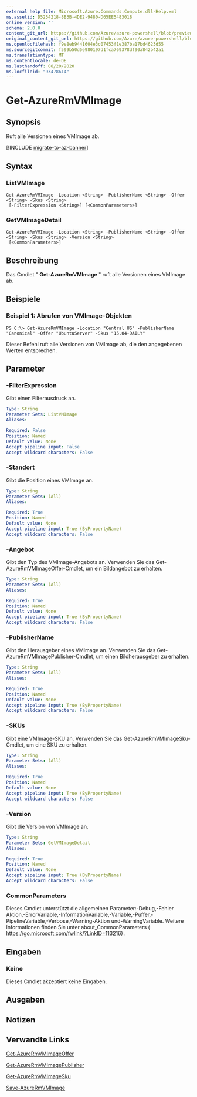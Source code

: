 ```yaml
---
external help file: Microsoft.Azure.Commands.Compute.dll-Help.xml
ms.assetid: D5254218-8B3B-4DE2-9480-D65EE5483018
online version: ''
schema: 2.0.0
content_git_url: https://github.com/Azure/azure-powershell/blob/preview/src/ResourceManager/Compute/Stack/Commands.Compute/help/Get-AzureRmVMImage.md
original_content_git_url: https://github.com/Azure/azure-powershell/blob/preview/src/ResourceManager/Compute/Stack/Commands.Compute/help/Get-AzureRmVMImage.md
ms.openlocfilehash: f9e8eb9441604e3c07453f1e387ba17bd4623d55
ms.sourcegitcommit: f599b50d5e980197d1fca769378df90a842b42a1
ms.translationtype: MT
ms.contentlocale: de-DE
ms.lasthandoff: 08/20/2020
ms.locfileid: "93478614"
---
```

# Get-AzureRmVMImage

## Synopsis
Ruft alle Versionen eines VMImage ab.

[!INCLUDE [migrate-to-az-banner](../../includes/migrate-to-az-banner.md)]

## Syntax

### ListVMImage
```
Get-AzureRmVMImage -Location <String> -PublisherName <String> -Offer <String> -Skus <String>
 [-FilterExpression <String>] [<CommonParameters>]
```

### GetVMImageDetail
```
Get-AzureRmVMImage -Location <String> -PublisherName <String> -Offer <String> -Skus <String> -Version <String>
 [<CommonParameters>]
```

## Beschreibung
Das Cmdlet " **Get-AzureRmVMImage** " ruft alle Versionen eines VMImage ab.

## Beispiele

### Beispiel 1: Abrufen von VMImage-Objekten
```
PS C:\> Get-AzureRmVMImage -Location "Central US" -PublisherName "Canonical" -Offer "UbuntuServer" -Skus "15.04-DAILY"
```

Dieser Befehl ruft alle Versionen von VMImage ab, die den angegebenen Werten entsprechen.

## Parameter

### -FilterExpression
Gibt einen Filterausdruck an.

```yaml
Type: String
Parameter Sets: ListVMImage
Aliases: 

Required: False
Position: Named
Default value: None
Accept pipeline input: False
Accept wildcard characters: False
```

### -Standort
Gibt die Position eines VMImage an.

```yaml
Type: String
Parameter Sets: (All)
Aliases: 

Required: True
Position: Named
Default value: None
Accept pipeline input: True (ByPropertyName)
Accept wildcard characters: False
```

### -Angebot
Gibt den Typ des VMImage-Angebots an.
Verwenden Sie das Get-AzureRmVMImageOffer-Cmdlet, um ein Bildangebot zu erhalten.

```yaml
Type: String
Parameter Sets: (All)
Aliases: 

Required: True
Position: Named
Default value: None
Accept pipeline input: True (ByPropertyName)
Accept wildcard characters: False
```

### -PublisherName
Gibt den Herausgeber eines VMImage an.
Verwenden Sie das Get-AzureRmVMImagePublisher-Cmdlet, um einen Bildherausgeber zu erhalten.

```yaml
Type: String
Parameter Sets: (All)
Aliases: 

Required: True
Position: Named
Default value: None
Accept pipeline input: True (ByPropertyName)
Accept wildcard characters: False
```

### -SKUs
Gibt eine VMImage-SKU an.
Verwenden Sie das Get-AzureRmVMImageSku-Cmdlet, um eine SKU zu erhalten.

```yaml
Type: String
Parameter Sets: (All)
Aliases: 

Required: True
Position: Named
Default value: None
Accept pipeline input: True (ByPropertyName)
Accept wildcard characters: False
```

### -Version
Gibt die Version von VMImage an.

```yaml
Type: String
Parameter Sets: GetVMImageDetail
Aliases: 

Required: True
Position: Named
Default value: None
Accept pipeline input: True (ByPropertyName)
Accept wildcard characters: False
```

### CommonParameters
Dieses Cmdlet unterstützt die allgemeinen Parameter:-Debug,-Fehler Aktion,-ErrorVariable,-InformationVariable,-Variable,-Puffer,-PipelineVariable,-Verbose,-Warning-Aktion und-WarningVariable. Weitere Informationen finden Sie unter about_CommonParameters ( https://go.microsoft.com/fwlink/?LinkID=113216) .

## Eingaben

### Keine
Dieses Cmdlet akzeptiert keine Eingaben.

## Ausgaben

## Notizen

## Verwandte Links

[Get-AzureRmVMImageOffer](./Get-AzureRmVMImageOffer.md)

[Get-AzureRmVMImagePublisher](./Get-AzureRmVMImagePublisher.md)

[Get-AzureRmVMImageSku](./Get-AzureRmVMImageSku.md)

[Save-AzureRmVMImage](./Save-AzureRmVMImage.md)


